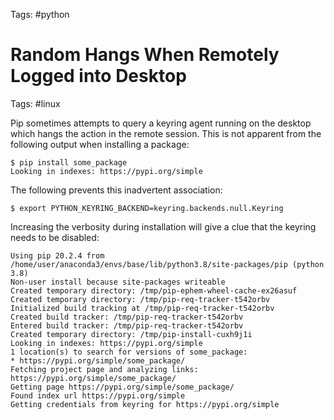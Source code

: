Tags: #python 

# Random Hangs When Remotely Logged into Desktop
Tags: #linux 

Pip sometimes attempts to query a keyring agent running on the desktop which hangs the action in the remote session.  This is not apparent from the following output when installing a package:

```shell
$ pip install some_package
Looking in indexes: https://pypi.org/simple
```

The following prevents this inadvertent association:

```shell
$ export PYTHON_KEYRING_BACKEND=keyring.backends.null.Keyring
```

Increasing the verbosity during installation will give a clue that the keyring needs to be disabled:

```shell
Using pip 20.2.4 from /home/user/anaconda3/envs/base/lib/python3.8/site-packages/pip (python 3.8)
Non-user install because site-packages writeable
Created temporary directory: /tmp/pip-ephem-wheel-cache-ex26asuf
Created temporary directory: /tmp/pip-req-tracker-t542orbv
Initialized build tracking at /tmp/pip-req-tracker-t542orbv
Created build tracker: /tmp/pip-req-tracker-t542orbv
Entered build tracker: /tmp/pip-req-tracker-t542orbv
Created temporary directory: /tmp/pip-install-cuxh9j1i
Looking in indexes: https://pypi.org/simple
1 location(s) to search for versions of some_package:
* https://pypi.org/simple/some_package/
Fetching project page and analyzing links: https://pypi.org/simple/some_package/
Getting page https://pypi.org/simple/some_package/
Found index url https://pypi.org/simple
Getting credentials from keyring for https://pypi.org/simple
```